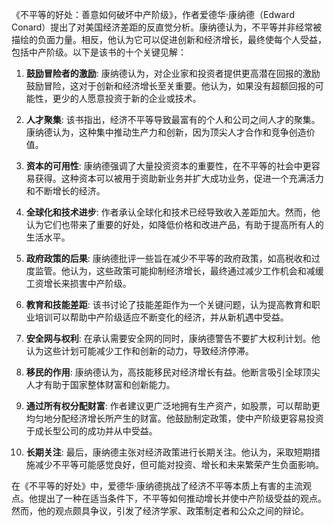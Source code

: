 《不平等的好处：善意如何破坏中产阶级》，作者爱德华·康纳德（Edward Conard）提出了对美国经济差距的反直觉分析。康纳德认为，不平等并非经常被描绘的负面力量。相反，他认为它可以促进创新和经济增长，最终使每个人受益，包括中产阶级。以下是该书的十个关键见解：

1. **鼓励冒险者的激励**: 康纳德认为，对企业家和投资者提供更高潜在回报的激励鼓励冒险，这对于创新和经济增长至关重要。他认为，如果没有超额回报的可能性，更少的人愿意投资于新的企业或技术。

2. **人才聚集**: 该书指出，经济不平等导致最富有的个人和公司之间人才的聚集。康纳德认为，这种集中推动生产力和创新，因为顶尖人才合作和竞争创造价值。

3. **资本的可用性**: 康纳德强调了大量投资资本的重要性，在不平等的社会中更容易获得。这种资本可以被用于资助新业务并扩大成功业务，促进一个充满活力和不断增长的经济。

4. **全球化和技术进步**: 作者承认全球化和技术已经导致收入差距加大。然而，他认为它们也带来了重要的好处，如降低价格和改进产品，有助于提高所有人的生活水平。

5. **政府政策的后果**: 康纳德批评一些旨在减少不平等的政府政策，如高税收和过度监管。他认为，这些政策可能抑制经济增长，最终通过减少工作机会和减缓工资增长来损害中产阶级。

6. **教育和技能差距**: 该书讨论了技能差距作为一个关键问题，认为提高教育和职业培训可以帮助中产阶级适应不断变化的经济，并从新机遇中受益。

7. **安全网与权利**: 在承认需要安全网的同时，康纳德警告不要扩大权利计划。他认为这些计划可能减少工作和创新的动力，导致经济停滞。

8. **移民的作用**: 康纳德认为，高技能移民对经济增长有益。他断言吸引全球顶尖人才有助于国家整体财富和创新能力。

9. **通过所有权分配财富**: 作者建议更广泛地拥有生产资产，如股票，可以帮助更均匀地分配经济增长所产生的财富。他鼓励制定政策，使中产阶级更容易投资于成长型公司的成功并从中受益。

10. **长期关注**: 最后，康纳德主张对经济政策进行长期关注。他认为，采取短期措施减少不平等可能感觉良好，但可能对投资、增长和未来繁荣产生负面影响。

在《不平等的好处》中，爱德华·康纳德挑战了经济不平等本质上有害的主流观点。他提出了一种在适当条件下，不平等如何推动增长并使中产阶级受益的观点。然而，他的观点颇具争议，引发了经济学家、政策制定者和公众之间的辩论。